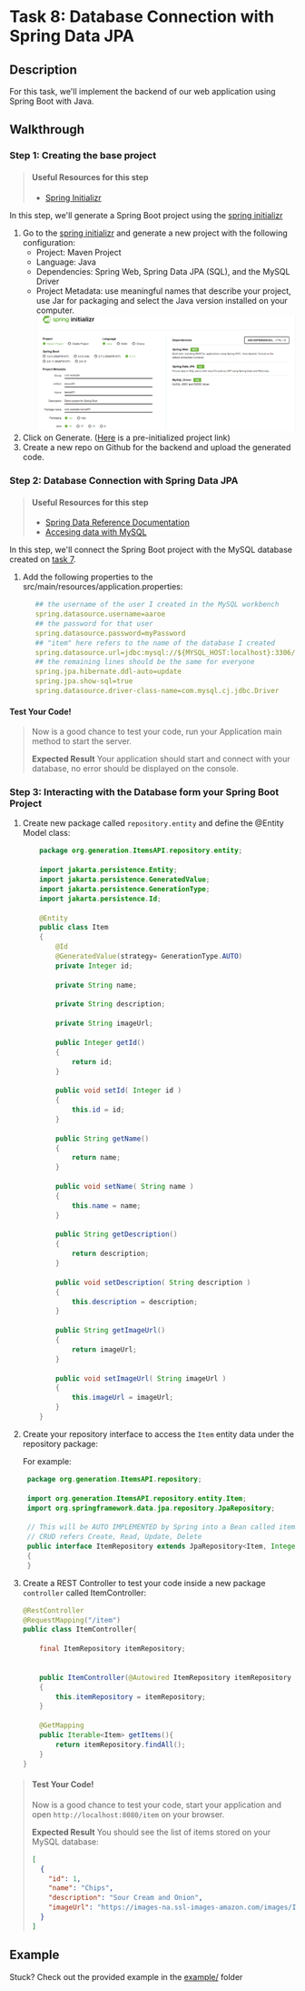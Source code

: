 # Task 8: Database Connection with Spring Data JPA

## Description

For this task, we'll implement the backend of our web application using Spring Boot with Java.

## Walkthrough

### Step 1: Creating the base project

> #### Useful Resources for this step
>
> - [Spring Initializr](https://start.spring.io/)

In this step, we'll generate a Spring Boot project using the [spring initializr](https://start.spring.io/)

1. Go to the [spring initializr](https://start.spring.io/) and generate a new project with the following configuration:
   - Project: Maven Project
   - Language: Java
   - Dependencies: Spring Web, Spring Data JPA (SQL), and the MySQL Driver
   - Project Metadata: use meaningful names that describe your project, use Jar for packaging and select the Java version installed on your computer.
     <img src="./img/SpringInit.png">
2. Click on Generate.
   ([Here](https://start.spring.io/#!type=maven-project&language=java&platformVersion=3.0.0&packaging=jar&jvmVersion=19&groupId=com.example&artifactId=itemsAPI&name=itemsAPI&description=Demo%20project%20for%20Spring%20Boot&packageName=com.example.itemsAPI&dependencies=web,data-jpa,mysql) is a pre-initialized project link)
3. Create a new repo on Github for the backend and upload the generated code.

### Step 2: Database Connection with Spring Data JPA

> #### Useful Resources for this step
>
> - [Spring Data Reference Documentation](https://docs.spring.io/spring-data/jpa/docs/current/reference/html/#jpa.introduction)
> - [Accesing data with MySQL](https://spring.io/guides/gs/accessing-data-mysql/)

In this step, we'll connect the Spring Boot project with the MySQL database created on [task 7](https://github.com/generation-org/jfsjd-final-project/tree/main/task-7).


1. Add the following properties to the src/main/resources/application.properties:

   ```yaml
      ## the username of the user I created in the MySQL workbench
      spring.datasource.username=aaroe
      ## the password for that user
      spring.datasource.password=myPassword
      ## "item" here refers to the name of the database I created
      spring.datasource.url=jdbc:mysql://${MYSQL_HOST:localhost}:3306/item
      ## the remaining lines should be the same for everyone
      spring.jpa.hibernate.ddl-auto=update
      spring.jpa.show-sql=true
      spring.datasource.driver-class-name=com.mysql.cj.jdbc.Driver
   ```

#### Test Your Code!

> Now is a good chance to test your code, run your Application main method to start the server.
>
> **Expected Result**
> Your application should start and connect with your database, no error should be displayed on the console.

### Step 3: Interacting with the Database form your Spring Boot Project

1. Create new package called `repository.entity` and define the @Entity Model class:

   ```java
       package org.generation.ItemsAPI.repository.entity;

       import jakarta.persistence.Entity;
       import jakarta.persistence.GeneratedValue;
       import jakarta.persistence.GenerationType;
       import jakarta.persistence.Id;

       @Entity
       public class Item
       {
           @Id
           @GeneratedValue(strategy= GenerationType.AUTO)
           private Integer id;

           private String name;

           private String description;

           private String imageUrl;

           public Integer getId()
           {
               return id;
           }

           public void setId( Integer id )
           {
               this.id = id;
           }

           public String getName()
           {
               return name;
           }

           public void setName( String name )
           {
               this.name = name;
           }

           public String getDescription()
           {
               return description;
           }

           public void setDescription( String description )
           {
               this.description = description;
           }

           public String getImageUrl()
           {
               return imageUrl;
           }

           public void setImageUrl( String imageUrl )
           {
               this.imageUrl = imageUrl;
           }
       }
   ```

2. Create your repository interface to access the `Item` entity data under the repository package:

   For example:

   ```java
    package org.generation.ItemsAPI.repository;

    import org.generation.ItemsAPI.repository.entity.Item;
    import org.springframework.data.jpa.repository.JpaRepository;

    // This will be AUTO IMPLEMENTED by Spring into a Bean called itemRepository
    // CRUD refers Create, Read, Update, Delete
    public interface ItemRepository extends JpaRepository<Item, Integer>
    {
    }
   ```

3. Create a REST Controller to test your code inside a new package `controller` called ItemController:

   ```java
   @RestController
   @RequestMapping("/item")
   public class ItemController{

       final ItemRepository itemRepository;


       public ItemController(@Autowired ItemRepository itemRepository )
       {
           this.itemRepository = itemRepository;
       }

       @GetMapping
       public Iterable<Item> getItems(){
           return itemRepository.findAll();
       }
   }

   ```

> #### Test Your Code!
>
> Now is a good chance to test your code, start your application and open `http://localhost:8080/item` on your browser.
>
> **Expected Result**
> You should see the list of items stored on your MySQL database:
>
> ```json
> [
>   {
>     "id": 1,
>     "name": "Chips",
>     "description": "Sour Cream and Onion",
>     "imageUrl": "https://images-na.ssl-images-amazon.com/images/I/81EUE1oZURL._SL1500_.jpg"
>   }
> ]
> ```

## Example

Stuck? Check out the provided example in the [example/](example/) folder
